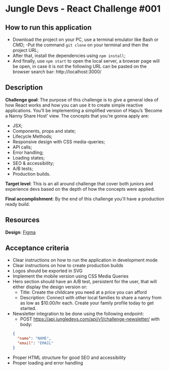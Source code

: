 # Jungle Devs - React Challenge #001

## How to run this application

- Download the project on your PC, use a terminal emulator like Bash or CMD;
    -Put the command `git clone` on your terminal and then the project URL;
- After that, install the dependencies using `npm install`;
- And finally, use `npm start` to open the local server, a browser page will be open, in case it is not the following URL can be pasted on the browser search bar: http://localhost:3000/


## Description

**Challenge goal**: The purpose of this challenge is to give a general idea of how React works and how you can use it to create simple reactive applications. You’ll be implementing a simplified version of Hapu’s ‘Become a Nanny Share Host’ view. The concepts that you’re gonna apply are:

- JSX;
- Components, props and state;
- Lifecycle Methods;
- Responsive design with CSS media-queries;
- API calls;
- Error handling;
- Loading states;
- SEO & accessibility;
- A/B tests;
- Production builds.

**Target level**: This is an all around challenge that cover both juniors and experience devs based on the depth of how the concepts were applied.

**Final accomplishment**: By the end of this challenge you'll have a production ready build.

## Resources

**Design**: [Figma](https://www.figma.com/file/iBxoiuoSXy3SiOAnwXo2Np/Frontend-%E2%80%93-Challenge-1)

## Acceptance criteria

- Clear instructions on how to run the application in development mode
- Clear instructions on how to create production builds
- Logos should be exported in SVG
- Implement the mobile version using CSS Media Queries
- Hero section should have an A/B test, persistent for the user, that will either display the design version or:
  - Title: Create the childcare you need at a price you can afford
  - Description: Connect with other local families to share a nanny from as low as $10.00/hr each. Create your family profile today to get started.
- Newsletter integration to be done using the following endpoint:
  - POST https://api.jungledevs.com/api/v1/challenge-newsletter/ with body:
  ```json
  {
    "name": "NAME",
    "email": "EMAIL"
  }
  ```
- Proper HTML structure for good SEO and accessibility
- Proper loading and error handling
